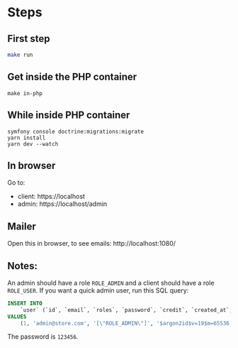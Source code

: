 # Steps

## First step

```bash
make run
```

## Get inside the PHP container

```
make in-php
```

## While inside PHP container

```
symfony console doctrine:migrations:migrate
yarn install
yarn dev --watch
```

## In browser

Go to: 
- client: https://localhost
- admin: https://localhost/admin

## Mailer

Open this in browser, to see emails: http://localhost:1080/


## Notes:

An admin should have a role `ROLE_ADMIN` and a client should have a role `ROLE_USER`.
If you want a quick admin user, run this SQL query:

```sql
INSERT INTO 
    `user` (`id`, `email`, `roles`, `password`, `credit`, `created_at`, `updated_at`)
VALUES
	(1, 'admin@store.com', '[\"ROLE_ADMIN\"]', '$argon2id$v=19$m=65536,t=4,p=1$WEq7AajgI0anb2przLsNsA$Dqrw+4U/o++RHS50sx+/Lj1qc1VmoJ88O7MVSQZU7dg', 0.00, '2023-05-02 06:22:07', '2023-05-02 06:22:07');
```

The password is `123456`.
